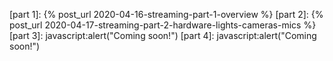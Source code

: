 [part 1]: {% post_url 2020-04-16-streaming-part-1-overview %}
[part 2]: {% post_url 2020-04-17-streaming-part-2-hardware-lights-cameras-mics %}
[part 3]: javascript:alert("Coming soon!")
[part 4]: javascript:alert("Coming soon!")

[AfterShokz Aeropex]: https://aftershokz.com/products/aeropex
[Audio over Bluetooth]: https://habr.com/en/post/456182/
[Audio-Technica ATR2USB]: https://www.audio-technica.com/cms/accessories/de806038b48c13d7/index.html
[Blue Yeti]: https://www.bluedesigns.com/products/yeti/
[Canon EOS1100D]: https://en.wikipedia.org/wiki/Canon_EOS_1100D
[contact me]: mailto:jerome.petazzoni@gmail.com
[CZUR Aura]: https://www.czur.com/product/aura
[Elgato Key Light]: https://www.elgato.com/en/gaming/key-light
[ezcap265C]: http://www.ezcap.com/index.php/product/ezcap265ctypeccapture.html
[FiqueEmCasaConf]: https://youtu.be/UbXv-T4IUXk?t=750
[Focusrite Scarlett 18i20]: https://us.focusrite.com/en/usb-audio-interface/scarlett/scarlett-18i20
[fourth wall]: https://en.wikipedia.org/wiki/Fourth_wall
[funny things with a green screen]: https://twitter.com/s0ulshake/status/1250456123741700097
[gphoto2]: http://www.gphoto.org/
[HyperX Cloud]: https://www.hyperxgaming.com/us/headsets/cloud-gaming-headset
[leglight]: https://pypi.org/project/leglight/
[Logitech C920s]: https://www.logitech.com/en-us/product/hd-pro-webcam-c920s
[Logitech StreamCam]: https://www.logitech.com/en-us/product/streamcam
[Magic Lantern]: https://magiclantern.fm/
[Netgear R6400]: https://www.netgear.com/home/products/networking/wifi-routers/R6400.aspx
[OBS Studio]: https://obsproject.com/
[Pengo HDMI grabber]: https://www.pengohome.com/Product_Detail.asp?PiD=9AC49CA6D8219AE74399855670817AD4
[PreSonus Studio 24c]: https://www.presonus.com/products/Studio-24c
[PTP]: https://en.wikipedia.org/wiki/Picture_Transfer_Protocol
[RØDE Wireless Go]: https://www.rode.com/wireless/wirelessgo
[Razer Kiyo]: https://www.razer.com/eu-en/gaming-broadcaster/razer-kiyo
[Sennheiser Game Zero]: https://en-ca.sennheiser.com/game-zero
[Sony NEX-C3]: https://en.wikipedia.org/wiki/Sony_NEX-C3
[Stream Deck]: https://www.elgato.com/en/gaming/stream-deck
[Three-Point Lighting]: https://en.wikipedia.org/wiki/Three-point_lighting
